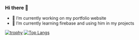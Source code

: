 ### Hi there 👋

- 🔭 I’m currently working on my portfolio website
- 🌱 I’m currently learning firebase and using him in my projects

[![trophy](https://github-profile-trophy.vercel.app/?username=Volodimirus&theme=onedark)](https://github.com/ryo-ma/github-profile-trophy)
[![Top Langs](https://github-readme-stats.vercel.app/api/top-langs/?username=Volodimirus&theme=onedark&layout=compact)](https://github.com/anuraghazra/github-readme-stats)
